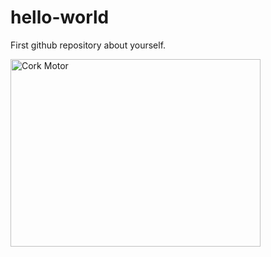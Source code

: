 # hello-world
First github repository
about yourself.


<img scr=https://github.com/corkmotor1.jpg alt="Cork Motor" width="400" height="300"/>

